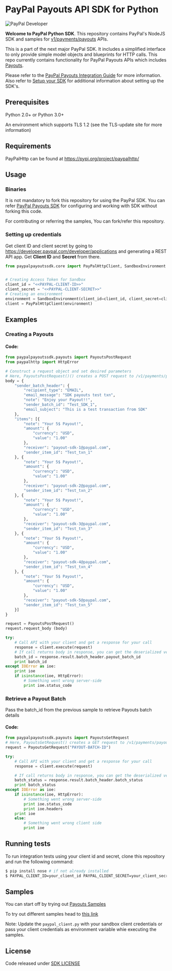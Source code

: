 # PayPal Payouts API SDK for Python

![PayPal Developer](homepage.jpg)

__Welcome to PayPal Python SDK__. This repository contains PayPal's NodeJS SDK and samples for [v1/payments/payouts](https://developer.paypal.com/docs/api/payments.payouts-batch/v1/) APIs.

This is a part of the next major PayPal SDK. It includes a simplified interface to only provide simple model objects and blueprints for HTTP calls. This repo currently contains functionality for PayPal Payouts APIs which includes [Payouts](https://developer.paypal.com/docs/api/payments.payouts-batch/v1/).

Please refer to the [PayPal Payouts Integration Guide](https://developer.paypal.com/docs/payouts/) for more information. Also refer to [Setup your SDK](https://developer.paypal.com/docs/checkout/reference/server-integration/setup-sdk/) for additional information about setting up the SDK's.

## Prerequisites

Python 2.0+ or Python 3.0+

An environment which supports TLS 1.2 (see the TLS-update site for more information)

## Requirements

PayPalHttp can be found at https://pypi.org/project/paypalhttp/

## Usage

### Binaries

It is not mandatory to fork this repository for using the PayPal SDK. You can refer [PayPal Payouts SDK](https://developer.paypal.com/docs/checkout/reference/server-integration) for configuring and working with SDK without forking this code.

For contributing or referring the samples, You can fork/refer this repository. 

### Setting up credentials
Get client ID and client secret by going to https://developer.paypal.com/developer/applications and generating a REST API app. Get <b>Client ID</b> and <b>Secret</b> from there.

```python
from paypalpayoutssdk.core import PayPalHttpClient, SandboxEnvironment


# Creating Access Token for Sandbox
client_id = "<<PAYPAL-CLIENT-ID>>"
client_secret = "<<PAYPAL-CLIENT-SECRET>>"
# Creating an environment
environment = SandboxEnvironment(client_id=client_id, client_secret=client_secret)
client = PayPalHttpClient(environment)
```

## Examples

### Creating a Payouts

#### Code:
```python
from paypalpayoutssdk.payouts import PayoutsPostRequest
from paypalhttp import HttpError

# Construct a request object and set desired parameters
# Here, PayoutsPostRequest()() creates a POST request to /v1/payments/payouts
body = {
    "sender_batch_header": {
        "recipient_type": "EMAIL",
        "email_message": "SDK payouts test txn",
        "note": "Enjoy your Payout!!",
        "sender_batch_id": "Test_SDK_1",
        "email_subject": "This is a test transaction from SDK"
    },
    "items": [{
        "note": "Your 5$ Payout!",
        "amount": {
            "currency": "USD",
            "value": "1.00"
        },
        "receiver": "payout-sdk-1@paypal.com",
        "sender_item_id": "Test_txn_1"
    }, {
        "note": "Your 5$ Payout!",
        "amount": {
            "currency": "USD",
            "value": "1.00"
        },
        "receiver": "payout-sdk-2@paypal.com",
        "sender_item_id": "Test_txn_2"
    }, {
        "note": "Your 5$ Payout!",
        "amount": {
            "currency": "USD",
            "value": "1.00"
        },
        "receiver": "payout-sdk-3@paypal.com",
        "sender_item_id": "Test_txn_3"
    }, {
        "note": "Your 5$ Payout!",
        "amount": {
            "currency": "USD",
            "value": "1.00"
        },
        "receiver": "payout-sdk-4@paypal.com",
        "sender_item_id": "Test_txn_4"
    }, {
        "note": "Your 5$ Payout!",
        "amount": {
            "currency": "USD",
            "value": "1.00"
        },
        "receiver": "payout-sdk-5@paypal.com",
        "sender_item_id": "Test_txn_5"
    }]
}

request = PayoutsPostRequest()
request.request_body (body)

try:
    # Call API with your client and get a response for your call
    response = client.execute(request)
    # If call returns body in response, you can get the deserialized version from the result attribute of the response
    batch_id = response.result.batch_header.payout_batch_id
    print batch_id        
except IOError as ioe:
    print ioe
    if isinstance(ioe, HttpError):
        # Something went wrong server-side
        print ioe.status_code
```

### Retrieve a Payout Batch
Pass the batch_id from the previous sample to retrieve Payouts batch details

#### Code:
```python
from paypalpayoutssdk.payouts import PayoutsGetRequest
# Here, PayoutsGetRequest() creates a GET request to /v1/payments/payouts/<batch-id>
request = PayoutsGetRequest("PAYOUT-BATCH-ID")

try:
    # Call API with your client and get a response for your call
    response = client.execute(request)

    # If call returns body in response, you can get the deserialized version from the result attribute of the response
    batch_status = response.result.batch_header.batch_status
    print batch_status
except IOError as ioe:
    if isinstance(ioe, HttpError):
        # Something went wrong server-side
        print ioe.status_code
        print ioe.headers
	print ioe
    else:
        # Something went wrong client side
        print ioe
```

## Running tests

To run integration tests using your client id and secret, clone this repository and run the following command:
```sh
$ pip install nose # if not already installed
$ PAYPAL_CLIENT_ID=your_client_id PAYPAL_CLIENT_SECRET=your_client_secret nosetests --exe
```

## Samples

You can start off by trying out [Payouts Samples](samples/run_all.py)

To try out different samples head to [this link](samples)

Note: Update the `paypal_client.py` with your sandbox client credentials or pass your client credentials as environment variable whie executing the samples.


## License
Code released under [SDK LICENSE](LICENSE)  